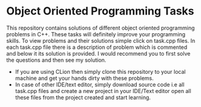 # Object Oriented Programming Tasks
This repository contains solutions of different object oriented programming problems in C++. These tasks will definitely improve your programming skills. To view problems and their solutions simple click on task.cpp files. In each task.cpp file there is a description of problem which is commented and below it its solution is provided. I would recommend you to first solve the questions and then see my solution.
- If you are using CLion then simply clone this repository to your local machine and get your hands dirty with these problems.
- In case of other IDE/text editor, simply download source code i.e all task.cpp files and create a new project in your IDE/Text editor open all these files from the project created and start learning.

